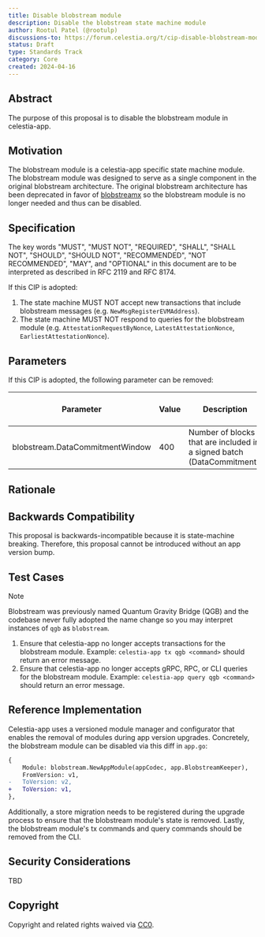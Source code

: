 ```yaml
---
title: Disable blobstream module
description: Disable the blobstream state machine module
author: Rootul Patel (@rootulp)
discussions-to: https://forum.celestia.org/t/cip-disable-blobstream-module/1693
status: Draft
type: Standards Track
category: Core
created: 2024-04-16
---
```


## Abstract

The purpose of this proposal is to disable the blobstream module in celestia-app.

## Motivation

The blobstream module is a celestia-app specific state machine module. The blobstream module was designed to serve as a single component in the original blobstream architecture. The original blobstream architecture has been deprecated in favor of [blobstreamx](https://github.com/succinctlabs/blobstreamx) so the blobstream module is no longer needed and thus can be disabled.

## Specification

The key words "MUST", "MUST NOT", "REQUIRED", "SHALL", "SHALL NOT", "SHOULD", "SHOULD NOT", "RECOMMENDED", "NOT RECOMMENDED", "MAY", and "OPTIONAL" in this document are to be interpreted as described in RFC 2119 and RFC 8174.

If this CIP is adopted:

1. The state machine MUST NOT accept new transactions that include blobstream messages (e.g. `NewMsgRegisterEVMAddress`).
1. The state machine MUST NOT respond to queries for the blobstream module (e.g. `AttestationRequestByNonce`, `LatestAttestationNonce`, `EarliestAttestationNonce`).

## Parameters

If this CIP is adopted, the following parameter can be removed:

| Parameter                       | Value | Description                                                            | Changeable via Governance |
|---------------------------------|-------|------------------------------------------------------------------------|---------------------------|
| blobstream.DataCommitmentWindow | 400   | Number of blocks that are included in a signed batch (DataCommitment). | True                      |

## Rationale

## Backwards Compatibility

This proposal is backwards-incompatible because it is state-machine breaking. Therefore, this proposal cannot be introduced without an app version bump.

## Test Cases

> [!NOTE]
> Blobstream was previously named Quantum Gravity Bridge (QGB) and the codebase never fully adopted the name change so you may interpret instances of `qgb` as `blobstream`.

1. Ensure that celestia-app no longer accepts transactions for the blobstream module. Example: `celestia-app tx qgb <command>` should return an error message.
1. Ensure that celestia-app no longer accepts gRPC, RPC, or CLI queries for the blobstream module. Example: `celestia-app query qgb <command>` should return an error message.

## Reference Implementation

Celestia-app uses a versioned module manager and configurator that enables the removal of modules during app version upgrades. Concretely, the blobstream module can be disabled via this diff in `app.go`:

```diff
{
    Module: blobstream.NewAppModule(appCodec, app.BlobstreamKeeper),
    FromVersion: v1,
-   ToVersion: v2,
+   ToVersion: v1,
},
```

Additionally, a store migration needs to be registered during the upgrade process to ensure that the blobstream module's state is removed. Lastly, the blobstream module's tx commands and query commands should be removed from the CLI.

## Security Considerations

TBD

## Copyright

Copyright and related rights waived via [CC0](../LICENSE).
